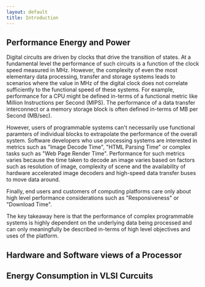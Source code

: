 ```yaml
---
layout: default
title: Introduction
---
```


## Performance Energy and Power

Digital circuits are driven by clocks that drive the transition of states. At a fundamental level the performance of such circuits is a function of the clock speed measured in MHz. However, the complexity of even the most elementary data processing, transfer and storage systems leads to scenarios where the value in MHz of the digital clock does not correlate sufficiently to the functional speed of these systems. For example, performance for a CPU might be defined in-terms of a functional metric like Million Instructions per Second (MIPS). The performance of a data transfer interconnect or a memory storage block is often defined in-terms of MB per Second (MB/sec).

However, users of programmable systems can't necessarily use functional paramters of individual blocks to extrapolate the performance of the overall system. Software developers who use processing systems are interested in metrics such as "Image Decode Time", "HTML Parsing Time" or complex tasks such as "Web Page Render Time". Performance for such metrics varies because the time taken to decode an image varies based on factors such as resolution of image, complexity of scene and the availability of hardware accelerated image decoders and high-speed data transfer buses to move data around.

Finally, end users and customers of computing platforms care only about high level performance considerations such as "Responsiveness" or "Download Time".

The key takeaway here is that the performance of complex programmable systems is highly dependent on the underlying data being processed and can only meaningfully be described in-terms of high level objectives and uses of the platform.

## Hardware and Software views of a Processor

## Energy Consumption in VLSI Curcuits
